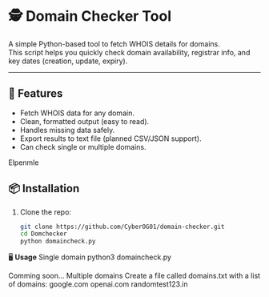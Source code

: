 # 🕵️ Domain Checker Tool

A simple Python-based tool to fetch WHOIS details for domains.  
This script helps you quickly check domain availability, registrar info, and key dates (creation, update, expiry).

---

## 🚀 Features
- Fetch WHOIS data for any domain.
- Clean, formatted output (easy to read).
- Handles missing data safely.
- Export results to text file (planned CSV/JSON support).
- Can check single or multiple domains.

Elpenmle 

## 📦 Installation

1. Clone the repo:
   ```bash
   git clone https://github.com/CyberOG01/domain-checker.git
   cd Domchecker
   python domaincheck.py 
   
🖥 **Usage**
Single domain
python3 domaincheck.py

Comming soon...
Multiple domains
Create a file called domains.txt with a list of domains:
google.com
openai.com
randomtest123.in

